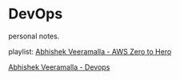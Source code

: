 # DevOps

personal notes.

playlist: [Abhishek Veeramalla - AWS Zero to Hero](https://www.youtube.com/playlist?list=PLdpzxOOAlwvLNOxX0RfndiYSt1Le9azze)

[Abhishek Veeramalla - Devops](https://www.youtube.com/playlist?list=PLdpzxOOAlwvIKMhk8WhzN1pYoJ1YU8Csa)
